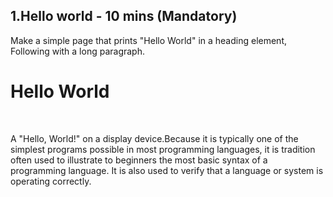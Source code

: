 ## 1.Hello world - 10 mins (Mandatory)

Make a simple page that prints "Hello World" in a heading element, Following with a long paragraph.
<!DOCTYPE html>
<html>
<head>
	<title>My Web Page</title>
	
</head>
<body>
		<h1>Hello World</h1><br>
		<p>A "Hello, World!" on a display device.Because it is typically one of the simplest programs possible in most programming languages, it is tradition often used to illustrate to beginners the most basic syntax of a programming language. It is also used to verify that a language or system is operating correctly.</p>

</body>
</html>
